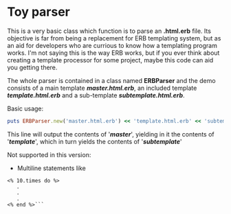 # Toy parser
This is a very basic class which function is to parse an **.html.erb** file. Its objective is far from being a replacement for ERB templating system, but as an aid for developers who are currious to know how a templating program works. I'm not saying this is the way ERB works, but if you ever think about creating a template processor for some project, maybe this code can aid you getting there.

The whole parser is contained in a class named **ERBParser** and the demo consists of a main template _**master.html.erb**_, an included template _**template.html.erb**_ and a sub-template _**subtemplate.html.erb**_.

Basic usage:

```ruby
puts ERBParser.new('master.html.erb') << 'template.html.erb' << 'subtemplate.html.erb'
```

This line will output the contents of '_**master**_', yielding in it the contents of '_**template**_', which in turn yields the contents of '_**subtemplate**_'

Not supported in this version:
* Multiline statements like
```erb
<% 10.times do %>
   .
   .
   .
<% end %>```
